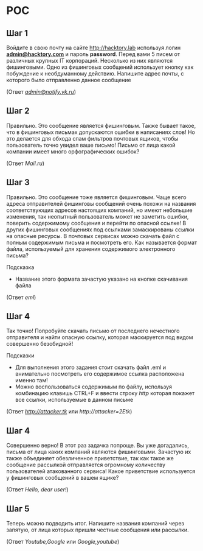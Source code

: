# POC

## Шаг 1
Войдите в свою почту на сайте http://hacktory.lab используя логин **admin@hacktory.com** и пароль **password**. Перед вами 5 писем от различных крупных IT корпораций. Несколько из них являются фишинговыми.
Одно из фишинговых сообщений использует кнопку как побуждение к необдуманному действию.
Напишите адрес почты, с которого было отправленно данное сообщение

(Ответ *admin@notify.vk.ru*)

## Шаг 2

Правильно. Это сообщение является фишинговым.
Также бывает такое, что в фишинговых письмах допускаются ошибки в написаниях слов! Но это делается для обхода спам фильтров почтовых ящиков, чтобы пользователь точно увидел ваше письмо! Письмо от лица какой компании имеет много орфографических ошибок?

(Ответ *Mail.ru*)

## Шаг 3

Правильно. Это сообщение тоже является фишинговым. Чаще всего адреса отправителей фишинговы сообщений очень похожи на названия соответствующих адресов настоящих компаний, но имеют небольшие изменения, так неопытный пользователь может не заметить ошибки, поверить содержимому сообщения и перейти по опасной ссылке!
В других фишинговых сообщениях под ссылками замаскированы ссылки на опасные ресурсы. 
В почтовых сервисах можно скачать файл с полным содержимым письма и посмотреть его. Как называется формат файла, используемый для хранения содержимого электронного письма?

Подсказка 
- Название этого формата зачастую указано на кнопке скачивания файла

(Ответ *eml*)

## Шаг 4

Так точно!  Попробуйте скачать письмо от последнего нечестного отправителя и найти опасную ссылку, которая маскируется под видом совершенно безобидной!

Подсказки
- Для выполнения этого задания стоит скачать файл .eml и внимательно посмотреть его содержимое ссылка расположена именно там!
- Можно воспользоваться содержимым по файлу, используя комбинацию клавишь CTRL+F и ввести строку *http* которая покажет все ссылки, используемые в данном письме

(Ответ *http://attacker.tk* или *http://attacker=2Etk*)

## Шаг 4

Совершенно верно! В этот раз задачка попроще. Вы уже догадались, письма от лица каких компаний являются фишинговыми. Зачастую их также объединяет обезличенное приветствие, так как такое же сообщение рассылкой отправляется огромному количеству пользователей атакованного сервиса! Какое приветствие используется у фишинговых сообщений в вашем ящике?

(Ответ *Hello, dear user!*)

## Шаг 5

Теперь можно подводить итог. Напишите названия компаний через запятую, от лица которых пришли честные сообщения или рассылки.

(Ответ *Youtube,Google* или *Google,youtube*)

```